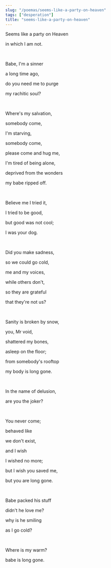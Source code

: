 ```yaml
---
slug: "/poemas/seems-like-a-party-on-heaven"
tags: ["desperation"]
title: "seems-like-a-party-on-heaven"
---
```

Seems like a party on Heaven

in which I am not.

&nbsp;

Babe, I'm a sinner

a long time ago,

do you need me to purge

my rachitic soul?

&nbsp;

Where's my salvation,

somebody come,

I'm starving,

somebody come,

please come and hug me,

I'm tired of being alone,

deprived from the wonders

my babe ripped off.

&nbsp;

Believe me I tried it,

I tried to be good,

but good was not cool;

I was your dog.

&nbsp;

Did you make sadness,

so we could go cold,

me and my voices,

while others don't,

so they are grateful

that they're not us?

&nbsp;

Sanity is broken by snow,

you, Mr void,

shattered my bones,

asleep on the floor;

from somebody's rooftop

my body is long gone.

&nbsp;

In the name of delusion,

are you the joker?

&nbsp;

You never come;

behaved like

we don't exist,

and I wish

I wished no more;

but I wish you saved me,

but you are long gone.

&nbsp;

Babe packed his stuff

didn't he love me?

why is he smiling

as I go cold?

&nbsp;

Where is my warm?

babe is long gone.